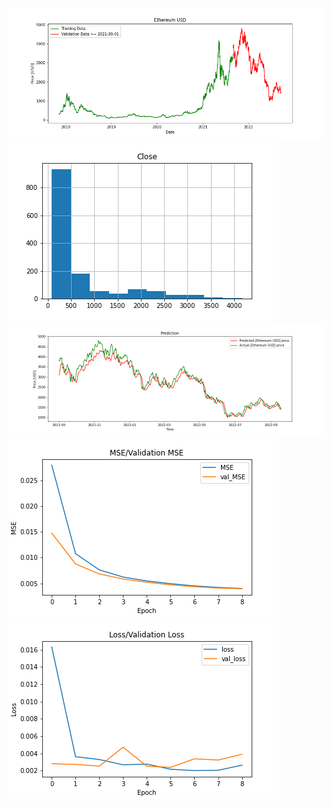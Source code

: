 ![](https://github.com/JordiCorbilla/stock-prediction-deep-neural-learning/raw/master/ETH-USD_20220918_75dbe1b4d7216b8274a7668ffc904847/Ethereum%20USD_price.png)
![](https://github.com/JordiCorbilla/stock-prediction-deep-neural-learning/raw/master/ETH-USD_20220918_75dbe1b4d7216b8274a7668ffc904847/Ethereum%20USD_hist.png)
![](https://github.com/JordiCorbilla/stock-prediction-deep-neural-learning/raw/master/ETH-USD_20220918_75dbe1b4d7216b8274a7668ffc904847/Ethereum%20USD_prediction.png)
![](https://github.com/JordiCorbilla/stock-prediction-deep-neural-learning/raw/master/ETH-USD_20220918_75dbe1b4d7216b8274a7668ffc904847/MSE.png)
![](https://github.com/JordiCorbilla/stock-prediction-deep-neural-learning/raw/master/ETH-USD_20220918_75dbe1b4d7216b8274a7668ffc904847/loss.png)

